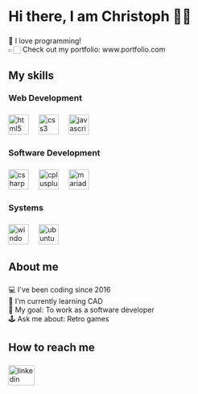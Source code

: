 <h1 align="left">Hi there, I am Christoph 👋🏻</h1>

###

<p align="left">💙 I love programming!<br>👉🏻 Check out my portfolio: www.portfolio.com</p>

###

<h2 align="left">My skills</h2>

###

<h3 align="left">Web Development</h3>

###

<div align="left">
  <img src="https://cdn.jsdelivr.net/gh/devicons/devicon/icons/html5/html5-original.svg" height="40" alt="html5 logo" title="HTML5" />
  <img width="12" />
  <img src="https://cdn.jsdelivr.net/gh/devicons/devicon/icons/css3/css3-original.svg" height="40" alt="css3 logo" title="CSS3" />
  <img width="12" />
  <img src="https://cdn.jsdelivr.net/gh/devicons/devicon/icons/javascript/javascript-original.svg" height="40" alt="javascript logo" title="JavaScript" />
</div>

###

<h3 align="left">Software Development</h3>

###

<div align="left">
  <img src="https://cdn.jsdelivr.net/gh/devicons/devicon/icons/csharp/csharp-original.svg" height="40" alt="csharp logo" title="C#" />
  <img width="12" />
  <img src="https://cdn.jsdelivr.net/gh/devicons/devicon/icons/cplusplus/cplusplus-original.svg" height="40" alt="cplusplus logo" title="C++" />
  <img width="12" />
  <img src="https://cdn.jsdelivr.net/gh/devicons/devicon@latest/icons/mariadb/mariadb-original.svg" height="40" alt="mariadb logo" title="MariaDB" />
</div>

###

<h3 align="left">Systems</h3>

###

<div align="left">
  <img src="https://cdn.jsdelivr.net/gh/devicons/devicon/icons/windows8/windows8-original.svg" height="40" alt="windows8 logo" title="Windows" />
  <img width="12" />
  <img src="https://cdn.simpleicons.org/ubuntu/E95420" height="40" alt="ubuntu logo" title="Ubuntu" />
</div>

###

<h2 align="left">About me</h2>

###

<p align="left">💻 I've been coding since 2016<br>📐 I'm currently learning CAD<br>🎯 My goal: To work as a software developer<br>🕹️ Ask me about: Retro games</p>

###

<h2 align="left">How to reach me</h2>

###

<div align="left">
  <a href="https://www.linkedin.com/in/christoph-kohout/" target="_blank">
    <img src="https://raw.githubusercontent.com/maurodesouza/profile-readme-generator/master/src/assets/icons/social/linkedin/default.svg" width="52" height="40" alt="linkedin logo"  />
  </a>
</div>

###
